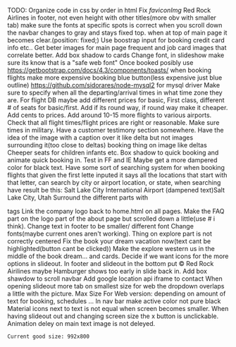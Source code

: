   TODO:
   Organize code in css by order in html
   Fix *faviconImg* Red Rock Airlines in footer, not even height with other titles(more obv with smaller tab)
   make sure the fonts at specific spots is correct
   when you scroll down the navbar changes to gray and stays fixed top. when at top of main page it becomes clear.(position: fixed;)
   Use boostrap input for booking credit card info etc..
   Get beter images for main page frequent and job card images that correlate better.
   Add box shadow to cards
   Change font, in slideshow make sure its know that is a "safe web font"
   Once booked posibly use https://getbootstrap.com/docs/4.3/components/toasts/
   when booking flights make more expensive booking blue button(less expensive just blue outline)
   https://github.com/sidorares/node-mysql2 for mysql driver 
   Make sure to specify when all the departing/arrival times in what time zone they are.
   For flight DB maybe add different prices for basic, First class, different # of seats for basic/first. Add if its round way, if round way make it cheaper. Add cents to prices.
   Add around 10-15 more flights to various airports.
   Check that all flight times/flight prices are right or reasonable. Make sure times in military.
   Have a customer testimony section somewhere.
   Have the idea of the image with a caption over it like delta but not images surrounding it(too close to deltas)
   booking thing on image like deltas
   Cheeper seats for children infants etc.
   Box shadow to quick booking and animate quick booking in.
   Test in FF and IE
   Maybe get a more dampered color for black text.
   Have some sort of searching system for when booking flights that given the first lette inputed it says all the locations that start with that letter, can search by city or airport location, or state, when searching have result be this:
      Salt Lake City International Airport
        (dampened text)Salt Lake City, Utah
   Surround the different parts with <section> tags
   Link the company logo back to home.html on all pages.
   Make the FAQ part on the logo part of the about page but scrolled down a little(use # i think).
   Change text in footer to be smaller/ different font
   Change fonts(maybe current ones aren't working).
   Thing on explore part is not correctly centered
   Fix the book your dream vacation now(text cant be highlighted(button cant be clicked))
   Make the explore western us in the middle of the book dream... and cards.
   Decide if we want icons for the more options in slideout.
   In footer and slideout in the bottom put &copy; Red Rock Airilines maybe
   Hamburger shows too early in slide back in.
   Add box shawdow to scroll navbar
   Add google location api iframe to contact
   When opening slideout more tab on smallest size for web the dropdown overlaps a little with the picture.
   Max Size For Web version:
   depending on amount of text for booking, schedules ...
   In nav bar make active color not pure black
   Material icons next to text is not equal when screen becomes smaller.
   When having slideout out and changing screen size the x button is unclickable.
   Animation deley on main text image is not deleyed.



    Current good size: 992x800